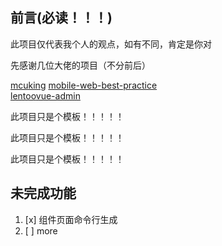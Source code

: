 ## 前言(必读！！！)

此项目仅代表我个人的观点，如有不同，肯定是你对

先感谢几位大佬的项目（不分前后）

[mcuking](https://juejin.im/user/5a77ceab6fb9a06351724f2b) [mobile-web-best-practice](https://github.com/mcuking/mobile-web-best-practice)  
[lentoo](https://juejin.im/user/5b11e897f265da6e38191ac1)[vue-admin](https://github.com/lentoo/vue-admin)

此项目只是个模板！！！！！

此项目只是个模板！！！！！

此项目只是个模板！！！！！

## 未完成功能
1. [x] 组件页面命令行生成
2. [ ] more

